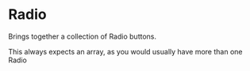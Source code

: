 # Radio

Brings together a collection of Radio buttons.

This always expects an array, as you would usually have more than one Radio
